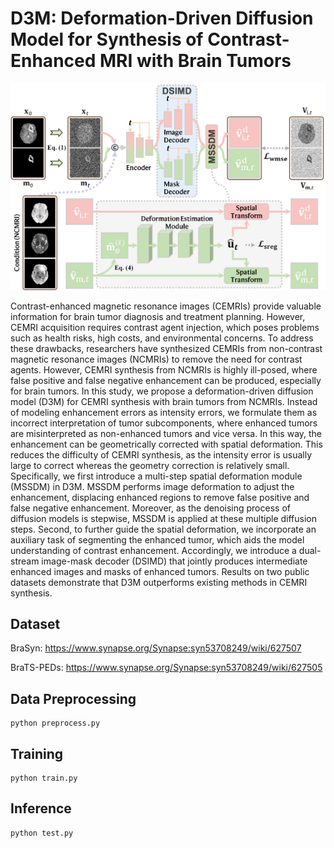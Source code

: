 
# D3M: Deformation-Driven Diffusion Model for Synthesis of Contrast-Enhanced MRI with Brain Tumors

<img src="./images/Fig1.jpg" width="1000px"></img>

Contrast-enhanced magnetic resonance images (CEMRIs) provide valuable information for brain tumor diagnosis and treatment planning.
However, CEMRI acquisition requires contrast agent injection, which poses problems such as health risks, high costs, and environmental concerns.
To address these drawbacks, researchers have synthesized CEMRIs from non-contrast magnetic resonance images (NCMRIs) to remove the need for contrast agents.
However, CEMRI synthesis from NCMRIs is highly ill-posed, where false positive and false negative enhancement can be produced, especially for brain tumors.
In this study, we propose a deformation-driven diffusion model (D3M) for CEMRI synthesis with brain tumors from NCMRIs.
Instead of modeling enhancement errors as intensity errors, we formulate them as incorrect interpretation of tumor subcomponents, where enhanced tumors are misinterpreted as non-enhanced tumors and vice versa.
In this way, the enhancement can be geometrically corrected with spatial deformation.
This reduces the difficulty of CEMRI synthesis, as the intensity error is usually large to correct whereas the geometry correction is relatively small.
Specifically, we first introduce a multi-step spatial deformation module (MSSDM) in D3M.
MSSDM performs image deformation to adjust the enhancement, displacing enhanced regions to remove false positive and false negative enhancement.
Moreover, as the denoising process of diffusion models is stepwise, MSSDM is applied at these multiple diffusion steps.
Second, to further guide the spatial deformation, we incorporate an auxiliary task of segmenting the enhanced tumor, which aids the model understanding of contrast enhancement.
Accordingly, we introduce a dual-stream image-mask decoder (DSIMD) that jointly produces intermediate enhanced images and masks of enhanced tumors.
Results on two public datasets demonstrate that D3M outperforms existing methods in CEMRI synthesis.

## Dataset

BraSyn: https://www.synapse.org/Synapse:syn53708249/wiki/627507

BraTS-PEDs: https://www.synapse.org/Synapse:syn53708249/wiki/627505

## Data Preprocessing

```shell
python preprocess.py
```

## Training

```shell
python train.py
```

## Inference

```shell
python test.py
```
